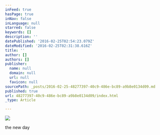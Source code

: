 ```yaml
---
inFeed: true
hasPage: true
inNav: false
inLanguage: null
starred: false
keywords: []
description: ''
datePublished: '2016-02-25T02:54:23.079Z'
dateModified: '2016-02-25T02:31:38.616Z'
title: ''
author: []
authors: []
publisher:
  name: null
  domain: null
  url: null
  favicon: null
sourcePath: _posts/2016-02-25-48277397-40c9-486e-bc89-a9b8e0134d09.md
published: true
url: 48277397-40c9-486e-bc89-a9b8e0134d09/index.html
_type: Article

---
```

![](https://the-grid-user-content.s3-us-west-2.amazonaws.com/360b342e-c521-4e15-a631-e7ed275fad80.jpg)

the new day